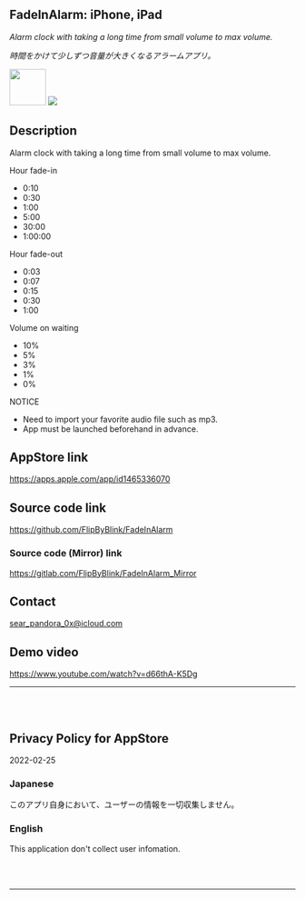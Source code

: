 FadeInAlarm: iPhone, iPad
---------------------------
_Alarm clock with taking a long time from small volume to max volume._

_時間をかけて少しずつ音量が大きくなるアラームアプリ。_

<img src="AppTemplate/Assets.xcassets/RoundedIcon.imageset/icon.png" width="64">

<a href="https://apps.apple.com/app/id1465336070" target="blank">
    <img src="https://developer.apple.com/assets/elements/badges/download-on-the-app-store.svg">
</a>


Description
------------
Alarm clock with taking a long time from small volume to max volume.

Hour fade-in
- 0:10
- 0:30
- 1:00
- 5:00
- 30:00
- 1:00:00

Hour fade-out
- 0:03
- 0:07
- 0:15
- 0:30
- 1:00

Volume on waiting
- 10%
- 5%
- 3%
- 1%
- 0%

NOTICE
- Need to import your favorite audio file such as mp3.
- App must be launched beforehand in advance.


AppStore link
--------------
https://apps.apple.com/app/id1465336070


Source code link
-----------------
https://github.com/FlipByBlink/FadeInAlarm

### Source code (Mirror) link
https://gitlab.com/FlipByBlink/FadeInAlarm_Mirror


Contact
--------
sear_pandora_0x@icloud.com


Demo video
-----------
https://www.youtube.com/watch?v=d66thA-K5Dg


* * *

<br>
<br>

Privacy Policy for AppStore
-----------------------------
2022-02-25


### Japanese
このアプリ自身において、ユーザーの情報を一切収集しません。

### English
This application don't collect user infomation.


<br>
<br>

* * *

<!-- URL "Support page for AppStore" -->
<!-- https://flipbyblink.github.io/FadeInAlarm/ -->
<!-- URL "Privacy Policy for AppStore" -->
<!-- https://flipbyblink.github.io/FadeInAlarm/#privacy-policy-for-appstore -->
